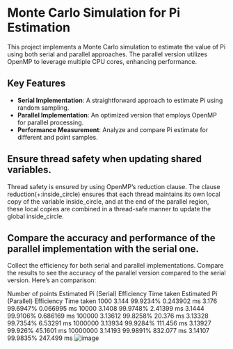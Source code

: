  # Monte Carlo Simulation for Pi Estimation

This project implements a Monte Carlo simulation to estimate the value of Pi using both serial and parallel approaches. The parallel version utilizes OpenMP to leverage multiple CPU cores, enhancing performance.

## Key Features

- **Serial Implementation**: A straightforward approach to estimate Pi using random sampling.
- **Parallel Implementation**: An optimized version that employs OpenMP for parallel processing.
- **Performance Measurement**: Analyze and compare Pi estimate for different and point samples.

## Ensure thread safety when updating shared variables.
Thread safety is ensured by using OpenMP’s reduction clause. The clause reduction(+:inside_circle) ensures that each thread maintains its own local copy of the variable inside_circle, and at the end of the parallel region, these local copies are combined in a thread-safe manner to update the global inside_circle.


## Compare the accuracy and performance of the parallel implementation with the serial one.
Collect the efficiency for both serial and parallel implementations. Compare the results to see the  accuracy of the parallel version compared to the serial version. Here’s an comparison:

Number of points	Estimated Pi (Serial)	Efficiency	Time taken	Estimated Pi (Parallel)	Efficiency	Time taken
1000	3.144	99.9234%	0.243902 ms	3.176	99.6947%	0.066995 ms
10000	3.1408	99.9748%	2.41399 ms	3.1444	99.9106%	0.686169 ms
100000	3.13612	99.8258%	20.376 ms	3.13328	99.7354%	6.53291 ms
1000000	3.13934	99.9284%	111.456 ms	3.13927	99.926%	45.1601 ms
10000000	3.14193	99.9891%	832.077 ms	3.14107	99.9835%	247.499 ms
![image](https://github.com/user-attachments/assets/9d4e00b8-24f3-4326-b55f-4f80797030f0)


